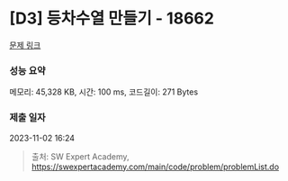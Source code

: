 # [D3] 등차수열 만들기 - 18662 

[문제 링크](https://swexpertacademy.com/main/code/problem/problemDetail.do?contestProbId=AYo-e9EKmGoDFAQI) 

### 성능 요약

메모리: 45,328 KB, 시간: 100 ms, 코드길이: 271 Bytes

### 제출 일자

2023-11-02 16:24



> 출처: SW Expert Academy, https://swexpertacademy.com/main/code/problem/problemList.do